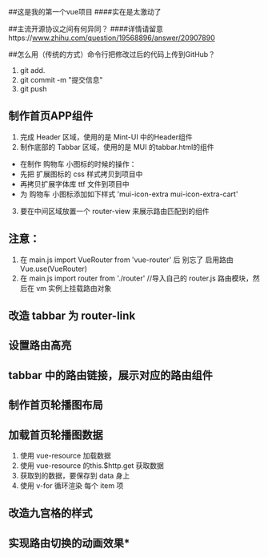 ##这是我的第一个vue项目
####实在是太激动了

##主流开源协议之间有何异同？
####详情请留意https://www.zhihu.com/question/19568896/answer/20907890

##怎么用（传统的方式）命令行把修改过后的代码上传到GitHub？
1.  git add.
2.  git commit -m "提交信息"
3.  git push

## 制作首页APP组件
1. 完成 Header 区域，使用的是 Mint-UI 中的Header组件
2. 制作底部的 Tabbar 区域，使用的是 MUI 的tabbar.html的组件
+ 在制作 购物车 小图标的时候的操作：
+ 先把 扩展图标的 css 样式拷贝到项目中
+ 再拷贝扩展字体库 ttf 文件到项目中
+ 为 购物车 小图标添加如下样式 'mui-icon-extra mui-icon-extra-cart'
3. 要在中间区域放置一个 router-view 来展示路由匹配到的组件

## 注意：
1. 在 main.js import VueRouter from 'vue-router' 后 别忘了 启用路由 Vue.use(VueRouter)
2. 在 main.js  import router from './router'   //导入自己的 router.js 路由模块，然后在 vm 实例上挂载路由对象

## 改造 tabbar 为 router-link

## 设置路由高亮

## tabbar 中的路由链接，展示对应的路由组件

## 制作首页轮播图布局

## 加载首页轮播图数据
1. 使用 vue-resource 加载数据
2. 使用 vue-resource 的this.$http.get 获取数据
3. 获取到的数据，要保存到 data 身上
4. 使用 v-for 循环渲染 每个 item 项

## 改造九宫格的样式

## 实现路由切换的动画效果*